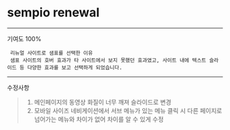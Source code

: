 # sempio renewal
---------------------------
기여도 100%

```````
 리뉴얼 사이트로 샘표를 선택한 이유
 샘표 사이트의 호버 효과가 타 사이트에서 보지 못했던 효과였고, 사이트 내에 텍스트 슬라이드 등 다양한 효과를 보고 선택하게 되었습니다.
```````
-----------------------------

수정사항
> 1. 메인페이지의 동영상 화질이 너무 깨져 슬라이드로 변경
> 2. 모바일 사이즈 네비게이션에서 서브 메뉴가 있는 메뉴 클릭 시 다른 페이지로 넘어가는 메뉴와 차이가 없어 차이를 알 수 있게 수정
